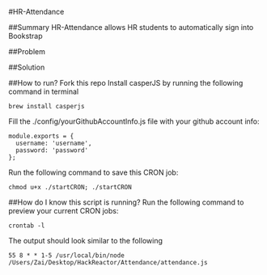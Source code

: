 #HR-Attendance

##Summary
HR-Attendance allows HR students to automatically sign into Bookstrap

##Problem

##Solution

##How to run?
Fork this repo
Install casperJS by running the following command in terminal
````
brew install casperjs
````
Fill the ./config/yourGithubAccountInfo.js file with your github account info:
````
module.exports = {
  username: 'username',
  password: 'password'
};
````
Run the following command to save this CRON job:
````
chmod u+x ./startCRON; ./startCRON
````

##How do I know this script is running?
Run the following command to preview your current CRON jobs:
````
crontab -l
````
The output should look similar to the following
````
55 8 * * 1-5 /usr/local/bin/node /Users/Zai/Desktop/HackReactor/Attendance/attendance.js
````
